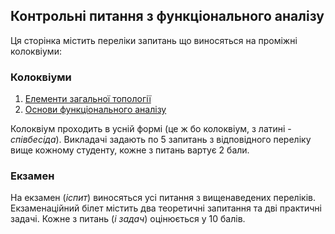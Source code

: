 ## Контрольні питання з функціонального аналізу

Ця сторінка містить переліки запитань що виносяться на проміжні колоквіуми:

### Колоквіуми

1. [Елементи загальної топології](colloquium.pdf)
2. [Основи функціонального аналізу](colloquium2.pdf)

Колоквіум проходить в усній формі (це ж бо колоквіум, з латині - _співбесіда_). Викладачі задають по 5 запитань з відповідного переліку вище кожному студенту, кожне з питань вартує 2 бали.

### Екзамен

На екзамен (_іспит_) виносяться усі питання з вищенаведених переліків. Екзаменаційний білет містить два теоретичні запитання та дві практичні задачі. Кожне з питань (_і задач_) оцінюється у 10 балів.
